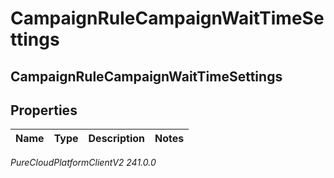 # CampaignRuleCampaignWaitTimeSettings

## CampaignRuleCampaignWaitTimeSettings

## Properties

|Name | Type | Description | Notes|
|------------ | ------------- | ------------- | -------------|



_PureCloudPlatformClientV2 241.0.0_
